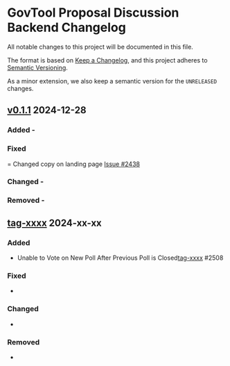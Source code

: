 # GovTool Proposal Discussion Backend Changelog

All notable changes to this project will be documented in this file.

The format is based on [Keep a Changelog](https://keepachangelog.com/en/1.0.0/),
and this project adheres to [Semantic Versioning](https://semver.org/spec/v2.0.0.html).

As a minor extension, we also keep a semantic version for the `UNRELEASED`
changes.

## [v0.1.1](https://www.npmjs.com/package/@intersect.mbo/pdf-ui/v/0.5.6) 2024-12-28
### Added -
### Fixed 
= Changed copy on landing page [Issue #2438](https://github.com/IntersectMBO/govtool/issues/2544)

### Changed -
### Removed -
## [tag-xxxx](https://github.com/IntersectMBO/xxxx/releases/tag/xxxx) 2024-xx-xx

### Added
- Unable to Vote on New Poll After Previous Poll is Closed[tag-xxxx](https://github.com/IntersectMBO/xxxx/releases/tag/xxxx)
#2508


### Fixed
-

### Changed
- 

### Removed
-

